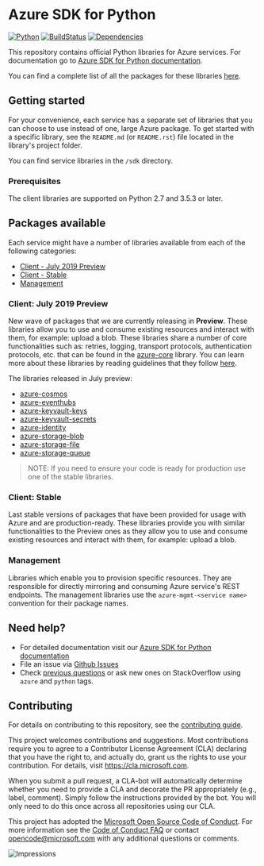 # Azure SDK for Python

[![Python](https://img.shields.io/pypi/pyversions/azure-core.svg?maxAge=2592000)](https://pypi.python.org/pypi/azure/) [![BuildStatus](https://dev.azure.com/azure-sdk/public/_apis/build/status/46?branchName=master)](https://dev.azure.com/azure-sdk/public/_build/latest?definitionId=46&branchName=master) [![Dependencies](https://img.shields.io/badge/dependencies-analyzed-blue.svg)](https://azuresdkartifacts.blob.core.windows.net/azure-sdk-for-python/dependencies/dependencies.html)

This repository contains official Python libraries for Azure services. For documentation go to [Azure SDK for Python documentation](http://aka.ms/python-docs).

You can find a complete list of all the packages for these libraries [here](./packages.md).

## Getting started

For your convenience, each service has a separate set of libraries that you can choose to use instead of one, large Azure package. To get started with a specific library, see the `README.md` (or `README.rst`) file located in the library's project folder.

You can find service libraries in the `/sdk` directory.

### Prerequisites
The client libraries are supported on Python 2.7 and 3.5.3 or later.

## Packages available
Each service might have a number of libraries available from each of the following categories:
* [Client - July 2019 Preview](#Client-July-2019-Preview)
* [Client - Stable](#Client-Stable)
* [Management](#Management)


### Client: July 2019 Preview
New wave of packages that we are currently releasing in **Preview**. These libraries allow you to use and consume existing resources and interact with them, for example: upload a blob. These libraries share a number of core functionalities such as: retries, logging, transport protocols, authentication protocols, etc. that can be found in the [azure-core](./sdk/core/azure-core) library. You can learn more about these libraries by reading guidelines that they follow [here](https://azure.github.io/azure-sdk/python/guidelines/).

The libraries released in July preview:

- [azure-cosmos](./sdk/cosmos/azure-cosmos)
- [azure-eventhubs](./sdk/eventhub/azure-eventhubs)
- [azure-keyvault-keys](./sdk/keyvault/azure-keyvault-keys)
- [azure-keyvault-secrets](./sdk/keyvault/azure-keyvault-secrets)
- [azure-identity](./sdk/identity/azure-identity)
- [azure-storage-blob](./sdk/storage/azure-storage-blob)
- [azure-storage-file](./sdk/storage/azure-storage-file)
- [azure-storage-queue](./sdk/storage/azure-storage-queue)

>NOTE: If you need to ensure your code is ready for production use one of the stable libraries.


### Client: Stable
Last stable versions of packages that have been provided for usage with Azure and are production-ready. These libraries provide you with similar functionalities to the Preview ones as they allow you to use and consume existing resources and interact with them, for example: upload a blob.

### Management
Libraries which enable you to provision specific resources. They are responsible for directly mirroring and consuming Azure service's REST endpoints. The management libraries use the `azure-mgmt-<service name>` convention for their package names.

## Need help?
* For detailed documentation visit our [Azure SDK for Python documentation](https://aka.ms/python-docs)
* File an issue via [Github Issues](../../issues)
* Check [previous questions](https://stackoverflow.com/questions/tagged/azure+python) or ask new ones on StackOverflow using `azure` and `python` tags.

## Contributing
For details on contributing to this repository, see the [contributing guide](CONTRIBUTING.md).

This project welcomes contributions and suggestions. Most contributions require you to agree to a Contributor License Agreement (CLA) declaring that you have the right to, and actually do, grant us the rights to use your contribution. For details, visit
https://cla.microsoft.com.

When you submit a pull request, a CLA-bot will automatically determine whether you need to provide a CLA and decorate the PR appropriately (e.g., label, comment). Simply follow the instructions provided by the bot. You will only need to do this once across all repositories using our CLA.

This project has adopted the [Microsoft Open Source Code of Conduct](https://opensource.microsoft.com/codeofconduct/).
For more information see the [Code of Conduct FAQ](https://opensource.microsoft.com/codeofconduct/faq/)
or contact [opencode@microsoft.com](mailto:opencode@microsoft.com) with any additional questions or comments.

![Impressions](https://azure-sdk-impressions.azurewebsites.net/api/impressions/azure-sdk-for-python%2FREADME.png)

